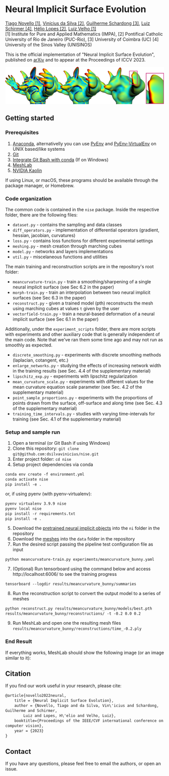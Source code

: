 # Neural Implicit Surface Evolution
[Tiago Novello [1]](https://sites.google.com/site/tiagonovellodebrito),
[Vinícius da Silva [2]](https://dsilvavinicius.github.io/),
[Guilherme Schardong [3]](https://schardong.github.io/),
[Luiz Schirmer [4]](https://www.lschirmer.com),
[Hélio Lopes [2]](http://www-di.inf.puc-rio.br/~lopes/),
[Luiz Velho [1]](https://lvelho.impa.br/)
<br>
[1] Institute for Pure and Applied Mathematics (IMPA),
[2] Pontifical Catholic University of Rio de Janeiro (PUC-Rio),
[3] University of Coimbra (UC)
[4] University of the Sinos Valley (UNISINOS)

This is the official implementation of "Neural Implicit Surface Evolution", published on [arXiv](https://arxiv.org/abs/2201.09636) and to appear at the Proceedings of ICCV 2023.

![Smoothing of the Armadillo - Curvature rendering](figs/smoothing-arm-curvatures.png)

## Getting started

### Prerequisites

1. [Anaconda](https://www.anaconda.com/products/individual#Downloads), alternativelly you can use [PyEnv](https://github.com/pyenv/pyenv) and [PyEnv-VirtualEnv](https://github.com/pyenv/pyenv-virtualenv) on UNIX based/like systems
2. [Git](https://git-scm.com/download)
3. [Integrate Git Bash with conda](https://discuss.codecademy.com/t/setting-up-conda-in-git-bash/534473) (If on Windows)
4. [MeshLab](https://www.meshlab.net/)
5. [NVIDIA Kaolin](https://github.com/NVIDIAGameWorks/kaolin/)

If using Linux, or macOS, these programs should be available through the package manager, or Homebrew.

### Code organization
The common code is contained in the `nise` package. Inside the respective folder, there are the following files:
* `dataset.py` - contains the sampling and data classes
* `diff_operators.py` - implementation of differential operators (gradient, hessian, jacobian, curvatures)
* `loss.py` - contains loss functions for different experimental settings
* `meshing.py` - mesh creation through marching cubes
* `model.py` - networks and layers implementations
* `util.py` - miscelaneous functions and utilities

The main training and reconstruction scripts are in the repository's root folder:
* `meancurvature-train.py` - train a smoothing/sharpening of a single neural implicit surface (see Sec 6.2 in the paper)
* `morph-train.py` - train an interpolation between two neural implicit surfaces (see Sec 6.3 in the paper)
* `reconstruct.py` - given a trained model (pth) reconstructs the mesh using marching cubes at values `t` given by the user
* `vectorfield-train.py` - train a neural-based deformation of a neural implicit surface (see Sec 6.1 in the paper)

Additionally, under the `experiment_scripts` folder, there are more scripts with experiments and other auxiliary code that is generally independent of the main code. Note that we've ran them some time ago and may not run as smoothly as expected.
* `discrete_smoothing.py` - experiments with discrete smoothing methods (laplacian, cotangent, etc.)
* `enlarge_networks.py` - studying the effects of increasing network width in the training results (see Sec. 4.4 of the supplementary material)
* `lipschitz_exp.py` - experiments with lipschitz regularization
* `mean_curvature_scale.py` - experiments with different values for the mean curvature equation scale parameter (see Sec. 4.2 of the supplementary material)
* `point_sample_proportions.py` - experiments with the proportions of points drawn from the surface, off-surface and along time (see Sec. 4.3 of the supplementary material)
* `training_time_intervals.py` - studies with varying time-intervals for training (see Sec. 4.1 of the supplementary material)

### Setup and sample run

1. Open a terminal (or Git Bash if using Windows)
2. Clone this repository: `git clone git@github.com:dsilvavinicius/nise.git`
3. Enter project folder: `cd nise`
4. Setup project dependencies via conda
```
conda env create -f environment.yml
conda activate nise
pip install -e .
```
or, if using pyenv (with pyenv-virtualenv):
```
pyenv virtualenv 3.9.9 nise
pyenv local nise
pip install -r requirements.txt
pip install -e .
```
5. Download the [pretrained neural implicit objects](https://drive.google.com/file/d/1QuhAqnxfRSWFu10zYPFAOoNO66MGvWjV/view?usp=drive_link) into the `ni` folder in the repository
6. Download the [meshes](https://drive.google.com/file/d/1Zg-ZSpR6O_YrY2xd4CU_3yFeLi31uaN9/view?usp=drive_link) into the `data` folder in the repository
7. Run the desired script passing the pipeline test configuration file as input
```
python meancurvature-train.py experiments/meancurvature_bunny.yaml
```
7. (Optional) Run tensorboard using the command below and access http://localhost:6006/ to see the training progress
```
tensorboard --logdir results/meancurvature_bunny/summaries
```
8. Run the reconstruction script to convert the output model to a series of meshes
```
python reconstruct.py results/meancurvature_bunny/models/best.pth results/meancurvature_bunny/reconstructions/ -t -0.2 0.0 0.2
```
9. Run MeshLab and open one the resulting mesh files `results/meancurvature_bunny/reconstructions/time_-0.2.ply`

<!-- Alternatively, on Linux and macOS systems, steps 3 (except the `activate` command) through 6 are implemented on the `Makefile` at the root of the project. -->

### End Result
If everything works, MeshLab should show the following image (or an image similar to it):


## Citation
If you find our work useful in your research, please cite:
```
@article{novello2022neural,
    title = {Neural Implicit Surface Evolution},
    author = {Novello, Tiago and da Silva, Vin\'icius and Schardong, Guilherme and Schirmer,
        Luiz and Lopes, H\'elio and Velho, Luiz},
    booktitle={Proceedings of the IEEE/CVF international conference on computer vision},
    year = {2023}
}
```

## Contact
If you have any questions, please feel free to email the authors, or open an issue.
